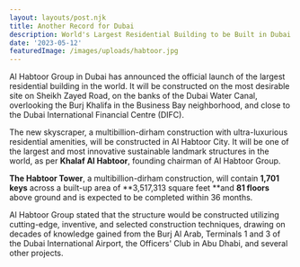 ```yaml
---
layout: layouts/post.njk
title: Another Record for Dubai
description: World's Largest Residential Building to be Built in Dubai
date: '2023-05-12'
featuredImage: /images/uploads/habtoor.jpg
---
```

Al Habtoor Group in Dubai has announced the official launch of the largest residential building in the world. It will be constructed on the most desirable site on Sheikh Zayed Road, on the banks of the Dubai Water Canal, overlooking the Burj Khalifa in the Business Bay neighborhood, and close to the Dubai International Financial Centre (DIFC).

The new skyscraper, a multibillion-dirham construction with ultra-luxurious residential amenities, will be constructed in Al Habtoor City. It will be one of the largest and most innovative sustainable landmark structures in the world, as per **Khalaf Al Habtoor**, founding chairman of Al Habtoor Group.

**The Habtoor Tower**, a multibillion-dirham construction, will contain **1,701 keys** across a built-up area of **3,517,313 square feet **and **81 floors** above ground and is expected to be completed within 36 months.

Al Habtoor Group stated that the structure would be constructed utilizing cutting-edge, inventive, and selected construction techniques, drawing on decades of knowledge gained from the Burj Al Arab, Terminals 1 and 3 of the Dubai International Airport, the Officers' Club in Abu Dhabi, and several other projects.
